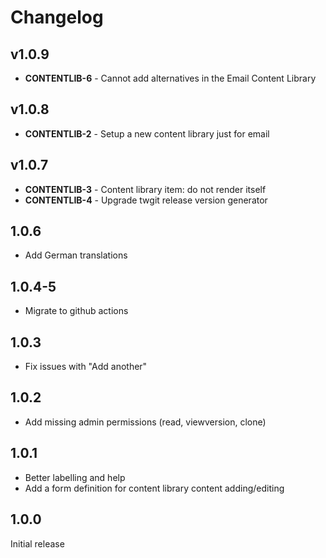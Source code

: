 # Changelog

## v1.0.9

* **CONTENTLIB-6** - Cannot add alternatives in the Email Content Library

## v1.0.8

* **CONTENTLIB-2** - Setup a new content library just for email

## v1.0.7

* **CONTENTLIB-3** - Content library item: do not render itself
* **CONTENTLIB-4** - Upgrade twgit release version generator

## 1.0.6

* Add German translations

## 1.0.4-5

* Migrate to github actions

## 1.0.3

* Fix issues with "Add another"

## 1.0.2

* Add missing admin permissions (read, viewversion, clone)

## 1.0.1

* Better labelling and help
* Add a form definition for content library content adding/editing

## 1.0.0

Initial release

